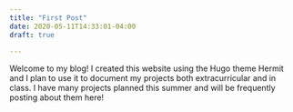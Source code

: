 ```yaml
---
title: "First Post"
date: 2020-05-11T14:33:01-04:00
draft: true

---
```


Welcome to my blog! I created this website using the Hugo theme Hermit and I plan to use it to document my projects both extracurricular and in class. I have many projects planned this summer and will be frequently posting about them here!


